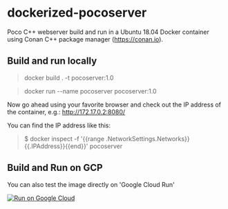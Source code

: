 # dockerized-pocoserver
Poco C++ webserver build and run in a Ubuntu 18.04 Docker container using Conan C++ package manager (https://conan.io).

## Build and run locally
> docker build . -t pocoserver:1.0

> docker run --name pocoserver pocoserver:1.0

Now go ahead using your favorite browser and check out the IP address of the container, e.g.: http://172.17.0.2:8080/

You can find the IP address like this:
> $ docker inspect -f '{{range .NetworkSettings.Networks}}{{.IPAddress}}{{end}}' pocoserver


## Build and Run on GCP
You can also test the image directly on 'Google Cloud Run'

[![Run on Google Cloud](https://storage.googleapis.com/cloudrun/button.svg)](https://console.cloud.google.com/cloudshell/editor?shellonly=true&cloudshell_image=gcr.io/cloudrun/button&cloudshell_git_repo=https://github.com/megelc/dockerized-pocoserver)
